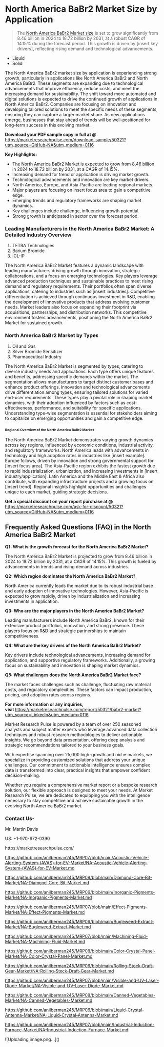 <h1>North America BaBr2 Market&nbsp;Size by Application</h1><blockquote><p>The <a href="https://marketresearchpulse.com/download-sample/50321?utm_source=GitHub-NA&amp;utm_medium=0116">North America BaBr2 Market size</a> is set to grow significantly from 8.46 billion in 2024 to 18.72 billion by 2031, at a robust CAGR of 14.15% during the forecast period. This growth is driven by [insert key drivers], reflecting rising demand and technological advancements.</p></blockquote><ul><li>Liquid<li> Solid</li></ul><p>The North America BaBr2 market size by application is experiencing strong growth, particularly in applications like North America BaBr2 and North America BaBr2. These segments are expanding due to technological advancements that improve efficiency, reduce costs, and meet the increasing demand for sustainability. The shift toward more automated and digital solutions is expected to drive the continued growth of applications in North America BaBr2. Companies are focusing on innovation and developing tailored solutions to meet the specific needs of these segments, ensuring they can capture a larger market share. As new applications emerge, businesses that stay ahead of trends will be well-positioned for long-term success in this evolving market.</p><p><strong>Download your PDF sample copy in full at @ </strong><a href="https://marketresearchpulse.com/download-sample/50321?utm_source=GitHub-NA&amp;utm_medium=0116">https://marketresearchpulse.com/download-sample/50321?utm_source=GitHub-NA&amp;utm_medium=0116</a></p><p><strong>Key Highlights: </strong></p><ul><li>The North America BaBr2 Market is expected to grow from 8.46 billion in 2024 to 18.72 billion by 2031, at a CAGR of 14.15%.</li><li>Increasing demand for trend or application is driving market growth.</li><li>Technological advancements and innovation are key market drivers.</li><li>North America, Europe, and Asia-Pacific are leading regional markets.</li><li>Major players are focusing on insert focus area to gain a competitive edge.</li><li>Emerging trends and regulatory frameworks are shaping market dynamics.</li><li>Key challenges include challenge, influencing growth potential.</li><li>Strong growth is anticipated in sector over the forecast period.</li></ul><h3>Leading Manufacturers in the North America BaBr2 Market: A Detailed Industry Overview</h3><ol><li>TETRA Technologies</li><li>Barium Bromide</li><li>ICL-IP</li></ol><div class="flex max-w-full flex-col flex-grow"><div class="min-h-8 text-message flex w-full flex-col items-end gap-2 whitespace-normal break-words [.text-message+&amp;]:mt-5" dir="auto" data-message-author-role="assistant" data-message-id="fd8432e4-4910-450d-b182-61b7bfb0a01f" data-message-model-slug="gpt-4o"><div class="flex w-full flex-col gap-1 empty:hidden first:pt-[3px]"><div class="markdown prose w-full break-words dark:prose-invert light"><p>The North America BaBr2 Market features a dynamic landscape with leading manufacturers driving growth through innovation, strategic collaborations, and a focus on emerging technologies. Key players leverage advanced production techniques and sustainable practices to meet rising demand and regulatory requirements. Their portfolios often span diverse applications, catering to industries such as [insert industries]. Competitive differentiation is achieved through continuous investment in R&amp;D, enabling the development of innovative products that address evolving customer needs. Market leaders also focus on expanding their footprint via acquisitions, partnerships, and distribution networks. This competitive environment fosters advancements, positioning the North America BaBr2 Market for sustained growth.</p></div></div></div></div><h3>North America BaBr2 Market by Types</h3><ol><li>Oil and Gas<li> Silver Bromide Sensitizer<li> Pharmaceutical Industry</li></ol><div class="flex max-w-full flex-col flex-grow"><div class="min-h-8 text-message flex w-full flex-col items-end gap-2 whitespace-normal break-words [.text-message+&amp;]:mt-5" dir="auto" data-message-author-role="assistant" data-message-id="084470be-0bb7-4664-bddf-5156b4f41249" data-message-model-slug="gpt-4o-mini"><div class="flex w-full flex-col gap-1 empty:hidden first:pt-[3px]"><div class="markdown prose w-full break-words dark:prose-invert light"><p>The North America BaBr2 Market is segmented by types, catering to diverse industry needs and applications. Each type offers unique features and benefits, addressing specific demands within the market. The segmentation allows manufacturers to target distinct customer bases and enhance product offerings. Innovation and technological advancements drive differentiation among types, ensuring tailored solutions for varied end-user requirements. These types play a pivotal role in shaping market dynamics, with their adoption influenced by factors such as cost-effectiveness, performance, and suitability for specific applications. Understanding type-wise segmentation is essential for stakeholders aiming to capitalize on emerging opportunities and gain a competitive edge.</p></div></div></div></div><h3><span style="font-size: 11px;">Regional Overview of the North America BaBr2 Market</span></h3><div class="flex max-w-full flex-col flex-grow"><div class="min-h-8 text-message flex w-full flex-col items-end gap-2 whitespace-normal break-words [.text-message+&amp;]:mt-5" dir="auto" data-message-author-role="assistant" data-message-id="e9038762-ce64-4e30-91c9-9bd413514231" data-message-model-slug="gpt-4o-mini"><div class="flex w-full flex-col gap-1 empty:hidden first:pt-[3px]"><div class="markdown prose w-full break-words dark:prose-invert light"><p>The North America BaBr2 Market demonstrates varying growth dynamics across key regions, influenced by economic conditions, industrial activity, and regulatory frameworks. North America leads with advancements in technology and high adoption rates in industries like [insert example]. Europe follows, driven by innovation and strong governmental support for [insert focus area]. The Asia-Pacific region exhibits the fastest growth due to rapid industrialization, urbanization, and increasing investments in [insert industry/application]. Latin America and the Middle East &amp; Africa also contribute, with expanding infrastructure projects and a growing focus on [insert trend]. Regional insights highlight opportunities and challenges unique to each market, guiding strategic decisions.</p></div></div></div></div><p><strong>Get a special discount on your report purchase at @ </strong><a href="https://marketresearchpulse.com/ask-for-discount/50321?utm_source=GitHub-NA&amp;utm_medium=0116">https://marketresearchpulse.com/ask-for-discount/50321?utm_source=GitHub-NA&amp;utm_medium=0116</a></p><h2>Frequently Asked Questions (FAQ) in the North America BaBr2 Market</h2><p><strong>Q1: What is the growth forecast for the North America BaBr2 Market?</strong></p><p>The North America BaBr2 Market is projected to grow from 8.46 billion in 2024 to 18.72 billion by 2031, at a CAGR of 14.15%. This growth is fueled by advancements in trends and rising demand across industries.</p><p><strong>Q2: Which region dominates the North America BaBr2 Market?</strong></p><p>North America currently leads the market due to its robust industrial base and early adoption of innovative technologies. However, Asia-Pacific is expected to grow rapidly, driven by industrialization and increasing investments in application.</p><p><strong>Q3: Who are the major players in the North America BaBr2 Market?</strong></p><p>Leading manufacturers include North America BaBr2, known for their extensive product portfolios, innovation, and strong presence. These players focus on R&amp;D and strategic partnerships to maintain competitiveness.</p><p><strong>Q4: What are the key drivers of the North America BaBr2 Market?</strong></p><p>Key drivers include technological advancements, increasing demand for application, and supportive regulatory frameworks. Additionally, a growing focus on sustainability and innovation is shaping market dynamics.</p><p><strong>Q5: What challenges does the North America BaBr2 Market face?</strong></p><p>The market faces challenges such as challenge, fluctuating raw material costs, and regulatory complexities. These factors can impact production, pricing, and adoption rates across regions.</p><p><strong>For more information or any inquiries, visit&nbsp;</strong><a href="https://marketresearchpulse.com/report/50321/babr2-market?utm_source=Linkedin&utm_medium=0116">https://marketresearchpulse.com/report/50321/babr2-market?utm_source=Linkedin&utm_medium=0116</a></p><p>Market Research Pulse is powered by a team of over 250 seasoned analysts and subject matter experts who leverage advanced data collection techniques and robust research methodologies to deliver actionable insights. We go beyond data presentation, offering deep analysis and strategic recommendations tailored to your business goals.</p><p>With expertise spanning over 25,000 high-growth and niche markets, we specialize in providing customized solutions that address your unique challenges. Our commitment to actionable intelligence ensures complex data is transformed into clear, practical insights that empower confident decision-making.</p><p>Whether you require a comprehensive market report or a bespoke research solution, our flexible approach is designed to meet your needs. At Market Research Pulse, we are dedicated to equipping you with the intelligence necessary to stay competitive and achieve sustainable growth in the evolving North America BaBr2 market.</p><h3><strong>Contact Us-</strong></h3><p>Mr. Martin Davis</p><p>US: +1-970-672-0390</p><p>https://marketresearchpulse.com/</p><p><a href="https://github.com/anilberman245/MRP07/blob/main/Acoustic-Vehicle-Alerting-System-(AVAS)-for-EV-Market/NA-Acoustic-Vehicle-Alerting-System-(AVAS)-for-EV-Market.md">https://github.com/anilberman245/MRP07/blob/main/Acoustic-Vehicle-Alerting-System-(AVAS)-for-EV-Market/NA-Acoustic-Vehicle-Alerting-System-(AVAS)-for-EV-Market.md</a></p><p><a href="https://github.com/anilberman245/MRP08/blob/main/Diamond-Core-Bit-Market/NA-Diamond-Core-Bit-Market.md">https://github.com/anilberman245/MRP08/blob/main/Diamond-Core-Bit-Market/NA-Diamond-Core-Bit-Market.md</a></p><p><a href="https://github.com/anilberman245/MRP06/blob/main/Inorganic-Pigments-Market/NA-Inorganic-Pigments-Market.md">https://github.com/anilberman245/MRP06/blob/main/Inorganic-Pigments-Market/NA-Inorganic-Pigments-Market.md</a></p><p><a href="https://github.com/anilberman245/MRP07/blob/main/Effect-Pigments-Market/NA-Effect-Pigments-Market.md">https://github.com/anilberman245/MRP07/blob/main/Effect-Pigments-Market/NA-Effect-Pigments-Market.md</a></p><p><a href="https://github.com/anilberman245/MRP06/blob/main/Bugleweed-Extract-Market/NA-Bugleweed-Extract-Market.md">https://github.com/anilberman245/MRP06/blob/main/Bugleweed-Extract-Market/NA-Bugleweed-Extract-Market.md</a></p><p><a href="https://github.com/anilberman245/MRP07/blob/main/Machining-Fluid-Market/NA-Machining-Fluid-Market.md">https://github.com/anilberman245/MRP07/blob/main/Machining-Fluid-Market/NA-Machining-Fluid-Market.md</a></p><p><a href="https://github.com/anilberman245/MRP08/blob/main/Color-Crystal-Panel-Market/NA-Color-Crystal-Panel-Market.md">https://github.com/anilberman245/MRP08/blob/main/Color-Crystal-Panel-Market/NA-Color-Crystal-Panel-Market.md</a></p><p><a href="https://github.com/anilberman245/MRP06/blob/main/Rolling-Stock-Draft-Gear-Market/NA-Rolling-Stock-Draft-Gear-Market.md">https://github.com/anilberman245/MRP06/blob/main/Rolling-Stock-Draft-Gear-Market/NA-Rolling-Stock-Draft-Gear-Market.md</a></p><p><a href="https://github.com/anilberman245/MRP07/blob/main/Visible-and-UV-Laser-Diode-Market/NA-Visible-and-UV-Laser-Diode-Market.md">https://github.com/anilberman245/MRP07/blob/main/Visible-and-UV-Laser-Diode-Market/NA-Visible-and-UV-Laser-Diode-Market.md</a></p><p><a href="https://github.com/anilberman245/MRP08/blob/main/Canned-Vegetables-Market/NA-Canned-Vegetables-Market.md">https://github.com/anilberman245/MRP08/blob/main/Canned-Vegetables-Market/NA-Canned-Vegetables-Market.md</a></p><p><a href="https://github.com/anilberman245/MRP06/blob/main/Liquid-Crystal-Antenna-Market/NA-Liquid-Crystal-Antenna-Market.md">https://github.com/anilberman245/MRP06/blob/main/Liquid-Crystal-Antenna-Market/NA-Liquid-Crystal-Antenna-Market.md</a></p><p><a href="https://github.com/anilberman245/MRP07/blob/main/Industrial-Induction-Furnace-Market/NA-Industrial-Induction-Furnace-Market.md">https://github.com/anilberman245/MRP07/blob/main/Industrial-Induction-Furnace-Market/NA-Industrial-Induction-Furnace-Market.md</a></p>
![Uploading image.png…]()
